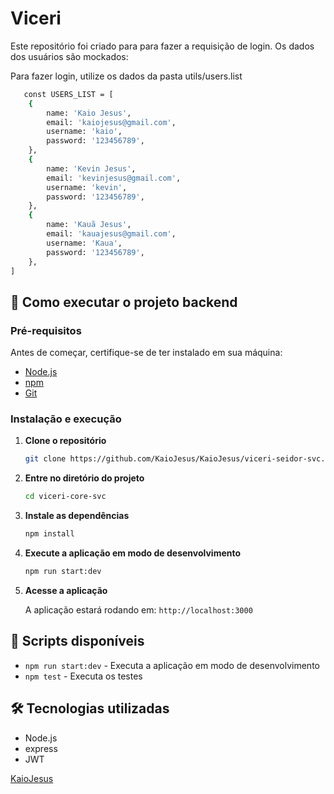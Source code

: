# Viceri

Este repositório foi criado para para fazer a requisição de login.
Os dados dos usuários são mockados:

Para fazer login, utilize os dados da pasta utils/users.list

```bash
   const USERS_LIST = [
    {
        name: 'Kaio Jesus',
        email: 'kaiojesus@gmail.com',
        username: 'kaio',
        password: '123456789',
    },
    {
        name: 'Kevin Jesus',
        email: 'kevinjesus@gmail.com',
        username: 'kevin',
        password: '123456789',
    },
    {
        name: 'Kauã Jesus',
        email: 'kauajesus@gmail.com',
        username: 'Kaua',
        password: '123456789',
    },
]
```

## 🚀 Como executar o projeto backend

### Pré-requisitos

Antes de começar, certifique-se de ter instalado em sua máquina:
- [Node.js](https://nodejs.org/) 
- [npm](https://www.npmjs.com/) 
- [Git](https://git-scm.com/)

### Instalação e execução

1. **Clone o repositório**
   ```bash
   git clone https://github.com/KaioJesus/KaioJesus/viceri-seidor-svc.git
   ```

2. **Entre no diretório do projeto**
   ```bash
   cd viceri-core-svc
   ```

3. **Instale as dependências**
   ```bash
   npm install
   ```

4. **Execute a aplicação em modo de desenvolvimento**
   ```bash
   npm run start:dev
   ```

5. **Acesse a aplicação**
   
   A aplicação estará rodando em: `http://localhost:3000` 

## 📝 Scripts disponíveis

- `npm run start:dev` - Executa a aplicação em modo de desenvolvimento
- `npm test` - Executa os testes

## 🛠️ Tecnologias utilizadas

- Node.js
- express
- JWT

[KaioJesus](https://github.com/KaioJesus)


